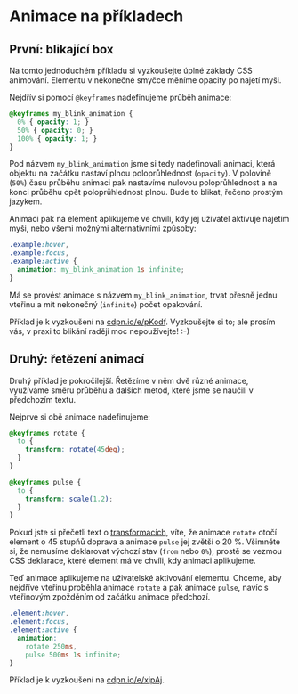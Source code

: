 Animace na příkladech
=====================

## První: blikající box

Na tomto jednoduchém příkladu si vyzkoušejte úplné základy CSS animování. Elementu v nekonečné smyčce měníme opacity po najetí myši.

Nejdřív si pomocí `@keyframes` nadefinujeme průběh animace:

```css
@keyframes my_blink_animation {
  0% { opacity: 1; }
  50% { opacity: 0; }
  100% { opacity: 1; }
}
```

Pod názvem `my_blink_animation` jsme si tedy nadefinovali animaci, která objektu na začátku nastaví plnou poloprůhlednost (`opacity`). V polovině (`50%`) času průběhu animaci pak nastavíme nulovou poloprůhlednost a na konci průběhu opět poloprůhlednost plnou. Bude to blikat, řečeno prostým jazykem.

Animaci pak na element aplikujeme ve chvíli, kdy jej uživatel aktivuje najetím myši, nebo všemi možnými alternativními způsoby:

```css
.example:hover,
.example:focus,
.example:active {
  animation: my_blink_animation 1s infinite;
}
```

Má se provést animace s názvem `my_blink_animation`, trvat přesně jednu vteřinu a mít nekonečný (`infinite`) počet opakování.

Příklad je k vyzkoušení na [cdpn.io/e/pKodf](http://codepen.io/machal/pen/pKodf). Vyzkoušejte si to; ale prosím vás, v praxi to blikání raději moc nepoužívejte! :-)

## Druhý: řetězení animací

Druhý příklad je pokročilejší. Řetězíme v něm dvě různé animace, využíváme směru průběhu a dalších metod, které jsme se naučili v předchozím textu.

Nejprve si obě animace nadefinujeme:

```css
@keyframes rotate {
  to {
    transform: rotate(45deg);
  }
}

@keyframes pulse {
  to {
    transform: scale(1.2);
  }
}
```

Pokud jste si přečetli text o [transformacích](css3-transforms.md), víte, že animace `rotate` otočí element o 45 stupňů doprava a animace `pulse` jej zvětší o 20 %. Všimněte si, že nemusíme deklarovat výchozí stav (`from` nebo `0%`), prostě se vezmou CSS deklarace, které element má ve chvíli, kdy animaci aplikujeme.

Teď animace aplikujeme na uživatelské aktivování elementu. Chceme, aby nejdříve vteřinu proběhla animace `rotate` a pak animace `pulse`, navíc s vteřinovým zpožděním od začátku animace předchozí.

```css
.element:hover,
.element:focus,
.element:active {
  animation:
    rotate 250ms,
    pulse 500ms 1s infinite;
}
```

Příklad je k vyzkoušení na [cdpn.io/e/xipAj](http://codepen.io/machal/pen/xipAj).
